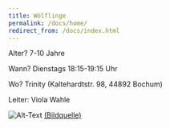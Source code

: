 ```yaml
---
title: Wölflinge
permalink: /docs/home/
redirect_from: /docs/index.html
---
```




Alter?  7-10 Jahre

Wann?  Dienstags 18:15-19:15 Uhr

Wo?  Trinity (Kaltehardtstr. 98, 44892 Bochum)

Leiter: Viola Wahle

![Alt-Text](/assets/img/woelflinge_logo.jpg)
<a href="https://dpsg.de/de/vorlagen">(Bildquelle)</a>
